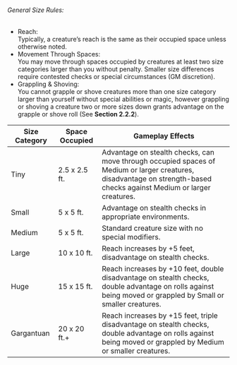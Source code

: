 ###### General Size Rules:
- Reach:  
    Typically, a creature’s reach is the same as their occupied space unless otherwise noted.
- Movement Through Spaces:  
    You may move through spaces occupied by creatures at least two size categories larger than you without penalty. Smaller size differences require contested checks or special circumstances (GM discretion).
- Grappling & Shoving:  
    You cannot grapple or shove creatures more than one size category larger than yourself without special abilities or magic, however grappling or shoving a creature two or more sizes down grants advantage on the grapple or shove roll (See **Section 2.2.2**).

| Size Category | Space Occupied | Gameplay Effects                                                                                                                                                       |
| ------------- | -------------- | ---------------------------------------------------------------------------------------------------------------------------------------------------------------------- |
| Tiny          | 2.5 x 2.5 ft.  | Advantage on stealth checks, can move through occupied spaces of Medium or larger creatures, disadvantage on strength-based checks against Medium or larger creatures. |
| Small         | 5 x 5 ft.      | Advantage on stealth checks in appropriate environments.                                                                                                               |
| Medium        | 5 x 5 ft.      | Standard creature size with no special modifiers.                                                                                                                      |
| Large         | 10 x 10 ft.    | Reach increases by +5 feet, disadvantage on stealth checks.                                                                                                            |
| Huge          | 15 x 15 ft.    | Reach increases by +10 feet, double disadvantage on stealth checks, double advantage on rolls against being moved or grappled by Small or smaller creatures.           |
| Gargantuan    | 20 x 20 ft.+   | Reach increases by +15 feet, triple disadvantage on stealth checks, double advantage on rolls against being moved or grappled by Medium or smaller creatures.          |
